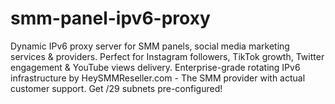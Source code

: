 # smm-panel-ipv6-proxy
Dynamic IPv6 proxy server for SMM panels, social media marketing services &amp; providers. Perfect for Instagram followers, TikTok growth, Twitter engagement &amp; YouTube views delivery. Enterprise-grade rotating IPv6 infrastructure by HeySMMReseller.com - The SMM provider with actual customer support. Get /29 subnets pre-configured!
